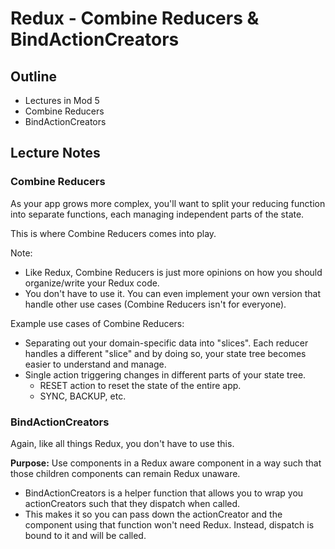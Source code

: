 Redux - Combine Reducers & BindActionCreators
=============================================

## Outline

- Lectures in Mod 5
- Combine Reducers
- BindActionCreators

## Lecture Notes

### Combine Reducers

As your app grows more complex, you'll want to split your reducing function into separate functions, each managing independent parts of the state.

This is where Combine Reducers comes into play.

Note:
- Like Redux, Combine Reducers is just more opinions on how you should organize/write your Redux code.
- You don't have to use it. You can even implement your own version that handle other use cases (Combine Reducers isn't for everyone).

Example use cases of Combine Reducers:
- Separating out your domain-specific data into "slices". Each reducer handles a different "slice" and by doing so, your state tree becomes easier to understand and manage.
- Single action triggering changes in different parts of your state tree.
  - RESET action to reset the state of the entire app.
  - SYNC, BACKUP, etc.

### BindActionCreators

Again, like all things Redux, you don't have to use this.

**Purpose:** Use components in a Redux aware component in a way such that those children components can remain Redux unaware.
- BindActionCreators is a helper function that allows you to wrap you actionCreators such that they dispatch when called.
- This makes it so you can pass down the actionCreator and the component using that function won't need Redux. Instead, dispatch is bound to it and will be called.

